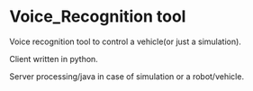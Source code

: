 # Voice_Recognition tool

Voice recognition tool to control a vehicle(or just a simulation).

Client written in python.

Server processing/java in case of simulation or a robot/vehicle.
